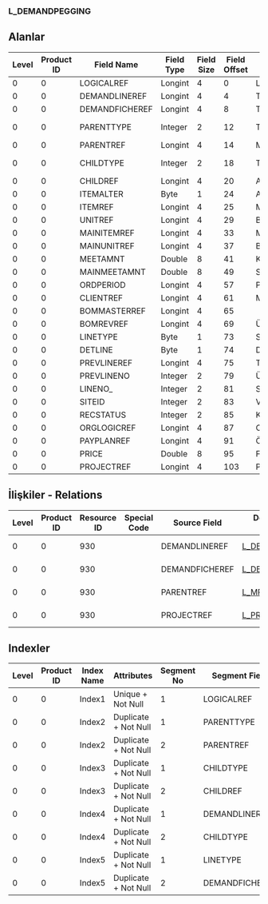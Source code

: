 ### L_DEMANDPEGGING

## Alanlar

**Level**|**Product ID**|**Field Name**|**Field Type**|**Field Size**|**Field Offset**|**Türkçe Açıklama**|**Expression**
-----|-----|-----|-----|-----|-----|-----|-----
0|0|LOGICALREF|Longint|4|0|Logical Reference|Logical Reference
0|0|DEMANDLINEREF|Longint|4|4|Talep Satırı Log. Ref.|DEMANDLINE LOGICALREF
0|0|DEMANDFICHEREF|Longint|4|8|Talep Fişi Log. Ref.|DEMANDFICHE LOGICALREF
0|0|PARENTTYPE|Integer|2|12|Talep/Kaynak Türü; 0=Manüel 1=MPS 2=MRP|Demand/Resource Type;0=Manual;1=MPS;2=MRP;0=Manual;1=MPS;2=MRP;0=Manual;1=MPS;2=MRP;0=Manual;1=MPS
0|0|PARENTREF|Longint|4|14|MRPHEAD;Alt Tür = 1 ==> |MRPHEAD;Childtype = 1 ==> 
0|0|CHILDTYPE|Integer|2|18|Talep Karşılama Türü; 0=Verilen sipariş;1=Üretim emri;2=Ambar fişi;3=Stoktan Karşılanan|Demand Delivery Type;0=Purchase Order;1=Production Order;2=Warehouse Voucher;3=Fulfilled From Stock
0|0|CHILDREF|Longint|4|20|ALTMALZREF;0=Manual;1=MPS;2=MRP;0=Manual;1=MPS;2=MRP;0=Manual;1=MPS;2=MRP;0=Manual;1=MPS|CHILDREF;0=Manual;1=MPS;2=MRP;0=Manual;1=MPS;2=MRP;0=Manual;1=MPS;2=MRP;0=Manual;1=MPS
0|0|ITEMALTER|Byte|1|24|Alternatif Malzeme Temini|Alternative Material Procurement
0|0|ITEMREF|Longint|4|25|Malzemeler Log. Ref.|ITEMS LOGICALREF
0|0|UNITREF|Longint|4|29|Birim seti log. Ref.|UNITSETL LOGICALREF
0|0|MAINITEMREF|Longint|4|33|Malzemeler Log. Ref.|ITEMS LOGICALREF
0|0|MAINUNITREF|Longint|4|37|Birim seti log. Ref.|UNITSETL LOGICALREF
0|0|MEETAMNT|Double|8|41|Karşılama Miktarı|Delivery Quantity
0|0|MAINMEETAMNT|Double|8|49|Sevkedilen Ana Malzeme Miktarı|Delivered Main Material Quantity
0|0|ORDPERIOD|Longint|4|57|Periyot numarası|Period Number
0|0|CLIENTREF|Longint|4|61|Müşteri Kartı Log. Ref.|CLCARD LOGICALREF
0|0|BOMMASTERREF|Longint|4|65||BOM MASTER LOGICAL REF
0|0|BOMREVREF|Longint|4|69|Ürün Reçetesi Revizyonu Referansı|BOMREVSN LOGICALREF
0|0|LINETYPE|Byte|1|73|Satır Tipi|Line Type
0|0|DETLINE|Byte|1|74|Detay Satırı|Detail Line
0|0|PREVLINEREF|Longint|4|75|Talep Tespiti Log. Ref.|DEMANDPEGGING LOGICALREF
0|0|PREVLINENO|Integer|2|79|Üst Malzeme Sınıfı Satır Numarası|Parent Material Class Line Number
0|0|LINENO_|Integer|2|81|Satır Numarası|Line Number
0|0|SITEID|Integer|2|83|Veri Merkezi|Data Processing Site
0|0|RECSTATUS|Integer|2|85|Kayıt Durumu|Record Status
0|0|ORGLOGICREF|Longint|4|87|Orijinal Kayıt Log. Ref.|Original Record Logical Reference
0|0|PAYPLANREF|Longint|4|91|Ödeme Planları|Payment Plans
0|0|PRICE|Double|8|95|Fiyat|Price
0|0|PROJECTREF|Longint|4|103|Proje Referansı|PROJECT Reference

## İlişkiler - Relations

**Level**|**Product ID**|**Resource ID**|**Special Code**|**Source Field**|**Destination Table**|**Destination Field**|**Relation Type**|**Extra Condition**
-----|-----|-----|-----|-----|-----|-----|-----|-----
0|0|930||DEMANDLINEREF|[L_DEMANDLINE](../LG_DEMANDLINE "L_DEMANDLINE")|LOGICALREF|one-to-one|
0|0|930||DEMANDFICHEREF|[L_DEMANDFICHE](../L_DEMANDFICHE "L_DEMANDFICHE")|LOGICALREF|one-to-one|
0|0|930||PARENTREF|[L_MRPHEAD](../LG_MRPHEAD "L_MRPHEAD")|LOGICALREF|one-to-one|
0|0|930||PROJECTREF|[L_PROJECT](../L_PROJECT "L_PROJECT")|LOGICALREF|one-to-one|

## Indexler

**Level**|**Product ID**|**Index Name**|**Attributes**|**Segment No**|**Segment Field**|**Sense**
-----|-----|-----|-----|-----|-----|-----
0|0|Index1|Unique + Not Null|1|LOGICALREF|Ascending
0|0|Index2|Duplicate + Not Null|1|PARENTTYPE|Ascending
0|0|Index2|Duplicate + Not Null|2|PARENTREF|Ascending
0|0|Index3|Duplicate + Not Null|1|CHILDTYPE|Ascending
0|0|Index3|Duplicate + Not Null|2|CHILDREF|Ascending
0|0|Index4|Duplicate + Not Null|1|DEMANDLINEREF|Ascending
0|0|Index4|Duplicate + Not Null|2|CHILDTYPE|Ascending
0|0|Index5|Duplicate + Not Null|1|LINETYPE|Ascending
0|0|Index5|Duplicate + Not Null|2|DEMANDFICHEREF|Ascending
